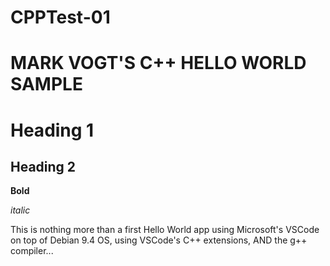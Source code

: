 # CPPTest-01
MARK VOGT'S C++ HELLO WORLD SAMPLE
===================================

Heading 1
=========

Heading 2
----------

**Bold**

*italic*

This is nothing more than a first Hello World app using Microsoft's VSCode on top of Debian 9.4 OS, using VSCode's C++ extensions, AND the g++ compiler... 

